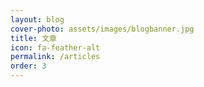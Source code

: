 ```yaml
---
layout: blog
cover-photo: assets/images/blogbanner.jpg
title: 文章
icon: fa-feather-alt
permalink: /articles
order: 3
---
```

